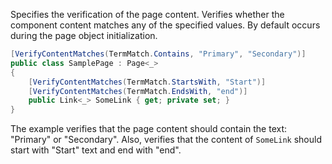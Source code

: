 Specifies the verification of the page content. Verifies whether the component content matches any of the specified values. By default occurs during the page object initialization.

```cs
[VerifyContentMatches(TermMatch.Contains, "Primary", "Secondary")]
public class SamplePage : Page<_>
{
    [VerifyContentMatches(TermMatch.StartsWith, "Start")]
    [VerifyContentMatches(TermMatch.EndsWith, "end")]
    public Link<_> SomeLink { get; private set; }
}
```

The example verifies that the page content should contain the text: "Primary" or "Secondary". Also, verifies that the content of `SomeLink` should start with "Start" text and end with "end".